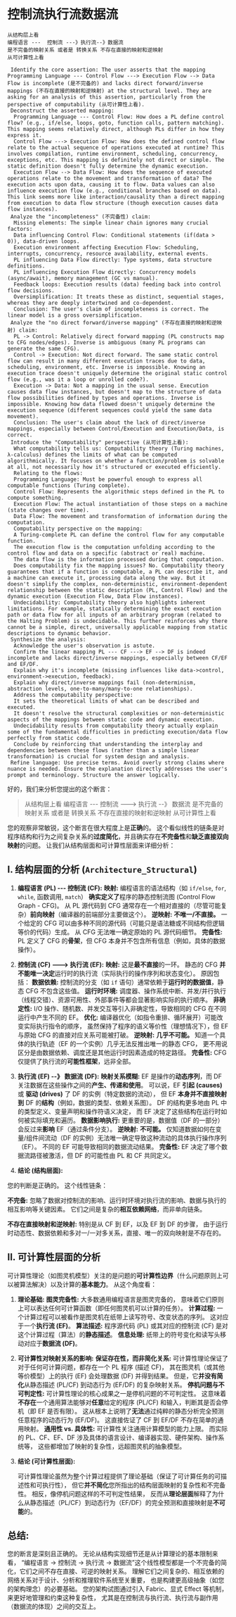 # 控制流执行流数据流

```text
从结构层上看 
编程语言 ---  控制流 ---》执行流--》数据流
是不完备的映射关系 或者是 转换关系 不存在直接的映射和逆映射
从可计算性上看

 Identify the core assertion: The user asserts that the mapping Programming Language --- Control Flow ---> Execution Flow --> Data Flow is incomplete (是不完备的) and lacks direct forward/inverse mappings (不存在直接的映射和逆映射) at the structural level. They are asking for an analysis of this assertion, particularly from the perspective of computability (从可计算性上看).
 Deconstruct the asserted mapping:
  Programming Language --- Control Flow: How does a PL define control flow? (e.g., if/else, loops, goto, function calls, pattern matching). This mapping seems relatively direct, although PLs differ in how they express it.
  Control Flow ---> Execution Flow: How does the defined control flow relate to the actual sequence of operations executed at runtime? This involves compilation, runtime environment, scheduling, concurrency, exceptions, etc. This mapping is definitely not direct or simple. The static definition doesn't fully determine the dynamic execution.
  Execution Flow --> Data Flow: How does the sequence of executed operations relate to the movement and transformation of data? The execution acts upon data, causing it to flow. Data values can also influence execution flow (e.g., conditional branches based on data). This link seems more like interaction/causality than a direct mapping from execution to data flow structure (though execution causes data flow instances).
 Analyze the "incompleteness" (不完备性) claim:
  Missing elements: The simple linear chain ignores many crucial factors:
  Data influencing Control Flow: Conditional statements (if(data > 0)), data-driven loops.
  Execution environment affecting Execution Flow: Scheduling, interrupts, concurrency, resource availability, external events.
  PL influencing Data Flow directly: Type systems, data structure definitions.
  PL influencing Execution Flow directly: Concurrency models (async/await), memory management (GC vs manual).
  Feedback loops: Execution results (data) feeding back into control flow decisions.
  Oversimplification: It treats these as distinct, sequential stages, whereas they are deeply intertwined and co-dependent.
  Conclusion: The user's claim of incompleteness is correct. The linear model is a gross oversimplification.
 Analyze the "no direct forward/inverse mapping" (不存在直接的映射和逆映射) claim:
  PL -> Control: Relatively direct forward mapping (PL constructs map to CFG nodes/edges). Inverse is ambiguous (many PL programs can generate the same CFG).
  Control -> Execution: Not direct forward. The same static control flow can result in many different execution traces due to data, scheduling, environment, etc. Inverse is impossible. Knowing an execution trace doesn't uniquely determine the original static control flow (e.g., was it a loop or unrolled code?).
  Execution -> Data: Not a mapping in the usual sense. Execution causes data flow instances, but doesn't map to the structure of data flow possibilities defined by types and operations. Inverse is impossible. Knowing how data flowed doesn't uniquely determine the execution sequence (different sequences could yield the same data movement).
  Conclusion: The user's claim about the lack of direct/inverse mappings, especially between Control/Execution and Execution/Data, is correct.
 Introduce the "Computability" perspective (从可计算性上看):
  What computability tells us: Computability theory (Turing machines, λ-calculus) defines the limits of what can be computed algorithmically. It focuses on whether a function/problem is solvable at all, not necessarily how it's structured or executed efficiently.
  Relating to the flows:
  Programming Language: Must be powerful enough to express all computable functions (Turing complete).
  Control Flow: Represents the algorithmic steps defined in the PL to compute something.
  Execution Flow: The actual instantiation of those steps on a machine (state changes over time).
  Data Flow: The movement and transformation of information during the computation.
  Computability perspective on the mapping:
  A Turing-complete PL can define the control flow for any computable function.
  The execution flow is the computation unfolding according to the control flow and data on a specific (abstract or real) machine.
  The data flow is the information processed during that computation.
  Does computability fix the mapping issues? No. Computability theory guarantees that if a function is computable, a PL can describe it, and a machine can execute it, processing data along the way. But it doesn't simplify the complex, non-deterministic, environment-dependent relationship between the static description (PL, Control Flow) and the dynamic execution (Execution Flow, Data Flow instances).
  Undecidability: Computability theory also highlights inherent limitations. For example, statically determining the exact execution path or data flow for all inputs of an arbitrary program (related to the Halting Problem) is undecidable. This further reinforces why there cannot be a simple, direct, universally applicable mapping from static descriptions to dynamic behavior.
 Synthesize the analysis:
  Acknowledge the user's observation is astute.
  Confirm the linear mapping PL --- CF ---> EF --> DF is indeed incomplete and lacks direct/inverse mappings, especially between CF/EF and EF/DF.
  Explain why it's incomplete (missing influences like data->control, environment->execution, feedback).
  Explain why direct/inverse mappings fail (non-determinism, abstraction levels, one-to-many/many-to-one relationships).
  Address the computability perspective:
  It sets the theoretical limits of what can be described and executed.
  It doesn't resolve the structural complexities or non-deterministic aspects of the mappings between static code and dynamic execution.
  Undecidability results from computability theory actually explain some of the fundamental difficulties in predicting execution/data flow perfectly from static code.
  Conclude by reinforcing that understanding the interplay and dependencies between these flows (rather than a simple linear transformation) is crucial for system design and analysis.
 Refine language: Use precise terms. Avoid overly strong claims where nuance is needed. Ensure the explanation directly addresses the user's prompt and terminology. Structure the answer logically.
```

好的，我们来分析您提出的这个断言：

> 从结构层上看
> 编程语言 --- 控制流 ---> 执行流 --》 数据流
> 是不完备的映射关系 或者是 转换关系 不存在直接的映射和逆映射
> 从可计算性上看

您的观察非常敏锐，这个断言在很大程度上是**正确**的。
这个看似线性的链条是对程序结构和行为之间复杂关系的**过度简化**，并且确实存在**不完备性**和**缺乏直接双向映射**的问题。
让我们从结构层面和可计算性层面来详细分析：

## **I. 结构层面的分析 (`Architecture_Structural`)**

1. **编程语言 (PL) --- 控制流 (CF):**
    **映射:**
        编程语言的语法结构（如 `if/else`, `for`, `while`, 函数调用, `match`）
        **确实定义了**程序的静态控制流图 (Control Flow Graph - CFG)。
        从 PL 源代码到 CFG 通常存在一个相对直接的（尽管可能复杂）**前向映射**（编译器的前端部分主要做这个）。
    **逆映射:** **不唯一/不直接。**
        一个给定的 CFG 可以由多种不同的源代码（可能只是语法糖或不同结构但逻辑等价的代码）生成。
        从 CFG 无法唯一确定原始的 PL 源代码细节。
    **完备性:**
        PL 定义了 CFG 的**骨架**，但 CFG 本身并不包含所有信息（例如，具体的数据操作）。

2. **控制流 (CF) ---> 执行流 (EF):**
    **映射:**
        这是**最不直接**的一环。
        静态的 CFG **并不能唯一决定**运行时的执行流（实际执行的操作序列和状态变化）。
        原因包括：
            **数据依赖:**
            控制流的分支（如 `if` 语句）通常依赖于**运行时的数据值**，静态 CFG 不包含这些值。
            **运行时环境:**
            调度器、操作系统中断、并发/并行执行（线程交错）、资源可用性、外部事件等都会显著影响实际的执行顺序。
            **非确定性:**
            I/O 操作、随机数、并发交互等引入非确定性，导致相同的 CFG 在不同运行中产生不同的 EF。
            **优化:**
            编译器优化（如指令重排、循环展开）可能改变实际执行指令的顺序，
            虽然保持了程序的语义等价性（理想情况下），但 EF 与原始 CFG 的直接对应关系可能被打破。
    **逆映射:** **几乎不可能。**
        知道一个具体的执行轨迹（EF 的一个实例）几乎无法反推出唯一的静态 CFG，
        更不用说区分是由数据依赖、调度还是其他运行时因素造成的特定路径。
    **完备性:**
        CFG 仅提供了执行流的**可能性框架**，远非全部。

3. **执行流 (EF) --》 数据流 (DF):**
    **映射关系模糊:**
        EF 是操作的**动态序列**，而 DF 关注数据在这些操作之间的**产生、传递和使用**。
        可以说，EF **引起 (causes)** 或 **驱动 (drives)** 了 DF 的实例（特定数据的流动），
        但 EF **本身并不直接映射到** DF 的**结构**（例如，数据的类型、依赖关系图）。
        DF 的结构更多地由 PL 中的类型定义、变量声明和操作符语义决定，
        而 EF 决定了这些结构在运行时如何被实际填充和遍历。
    **数据影响执行:**
        更重要的是，数据值（DF 的一部分）会反过来**影响** EF（通过条件分支）。
    **逆映射:** **不可能。**
        仅知道数据如何在变量/组件间流动（DF 的实例）无法唯一确定导致这种流动的具体执行操作序列（EF）。
        不同的 EF 可能导致相同的数据流动结果。
    **完备性:**
        EF 决定了哪个数据流路径被激活，但 DF 的可能性由 PL 和 CF 共同定义。

4. **结论 (结构层面):**

您的判断是正确的。
这个线性链条：

**不完备:**
    忽略了数据对控制流的影响、运行时环境对执行流的影响、数据与执行的相互影响等关键因素。
    它们之间是复杂的**相互依赖网络**，而非单向链条。

**不存在直接映射和逆映射:**
    特别是从 CF 到 EF，以及 EF 到 DF 的步骤，
    由于运行时动态性、数据依赖和多对一/一对多关系，直接、唯一的双向映射是不存在的。

## **II. 可计算性层面的分析**

可计算性理论（如图灵机模型）关注的是问题的**可计算性边界**（什么问题原则上可以被算法解决）以及计算的**基本能力**。
从这个角度看：

1. **理论基础:**
    **图灵完备性:**
        大多数通用编程语言是图灵完备的，
        意味着它们原则上可以表达任何可计算函数（即任何图灵机可以计算的任务）。
    **计算过程:**
        一个计算过程可以被看作是图灵机在纸带上读写符号、改变状态的序列。
        这对应于一个**执行流 (EF)**。
    **算法描述:**
        程序源代码 (PL) 或其对应的控制流 (CF) 是对这个计算过程（算法）的**静态描述**。
    **信息处理:**
        纸带上的符号变化和读写头移动对应于**数据流 (DF)**。

2. **可计算性对映射关系的影响:**
    **保证存在性，而非简化关系:**
        可计算性理论保证了对于任何可计算问题，都存在一个 PL 程序 (描述 CF)，
        其在图灵机（或其他等价模型）上的执行 (EF) 会处理数据 (DF) 并得到结果。
        但是，它**并没有简化**从静态描述 (PL/CF) 到动态行为 (EF/DF) 的复杂映射关系。
    **停机问题与不可判定性:**
        可计算性理论的核心成果之一是停机问题的不可判定性。
        这意味着**不存在**一个通用算法能够对**任意**给定的程序 (PL/CF) 和输入，判断其是否会停机（即 EF 是否有限）。
        这从根本上说明了**无法**通过纯粹的静态分析完全预测任意程序的动态行为 (EF/DF)。
        这直接佐证了 CF 到 EF/DF 不存在简单的通用映射。
    **通用性 vs. 具体性:**
        可计算性关注通用计算模型的能力上限。
        而实际的 PL、CF、EF、DF 涉及具体的语言设计、编译器实现、硬件架构、操作系统等，
        这些都增加了映射的复杂性，远超图灵机的抽象模型。

3. **结论 (可计算性层面):**

    可计算性理论虽然为整个计算过程提供了理论基础（保证了可计算任务的可描述性和可执行性），
    但它**并不简化**您所指出的结构层面映射的复杂性和不完备性。
    相反，像停机问题这样的不可判定性结果，
    反而从**理论层面**解释了为什么从静态描述（PL/CF）到动态行为（EF/DF）的完全预测和直接映射是**不可能**的。

## **总结:**

您的断言是深刻且正确的。
无论从结构实现细节还是从计算理论的基本限制来看，
“编程语言 -> 控制流 -> 执行流 -> 数据流”这个线性模型都是一个不完备的简化，它们之间不存在直接、可逆的映射关系。
理解它们之间复杂的、相互依赖的网络关系对于设计、分析和推理软件系统至关重要，
也是构建更高级抽象（如您的架构理念）的必要基础。
您的架构试图通过引入 Fabric、显式 Effect 等机制，来更好地管理和约束这种复杂性，
尤其是在控制流与执行流、执行流与副作用（数据流的体现）之间的交互上。
